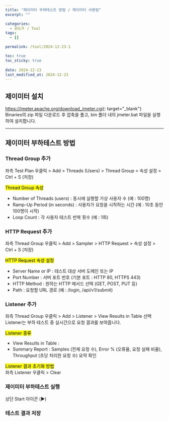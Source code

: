 ```yaml
---
title: "제이미터 부하테스트 방법 / 제이미터 사용법"
excerpt: ""

categories:
  - 윈도우 / Tool
tags:
  - []

permalink: /tool/2024-12-23-1

toc: true
toc_sticky: true
 
date: 2024-12-23
last_modified_at: 2024-12-23
---
```


## 제이미터 설치

<https://jmeter.apache.org/download_jmeter.cgi>{: target="_blank"}  
Binaries의 zip 파일 다운로드 후 압축을 풀고, bin 폴더 내의 jmeter.bat 파일을 실행하여 설치합니다.

---

## 제이미터 부하테스트 방법

### Thread Group 추가
좌측 Test Plan 우클릭 > Add > Threads (Users) > Thread Group > 속성 설정 > Ctrl + S (저장)  

<mark>Thread Group 속성</mark>
- Number of Threads (users) : 동시에 실행할 가상 사용자 수 (예 : 100명)
- Ramp-Up Period (in seconds) : 사용자가 요청을 시작하는 시간 (예 : 10초 동안 100명이 시작)
- Loop Count : 각 사용자 테스트 반복 횟수 (예 : 1회)

### HTTP Request 추가
좌측 Thread Group 우클릭 > Add > Sampler > HTTP Request > 속성 설정 > Ctrl + S (저장)

<mark>HTTP Request 속성 설정</mark>
- Server Name or IP : 테스트 대상 서버 도메인 또는 IP
- Port Number : 서버 포트 번호 (기본 포트 : HTTP 80, HTTPS 443)
- HTTP Method : 원하는 HTTP 메서드 선택 (GET, POST, PUT 등)
- Path : 요청할 URL 경로 (예 : /login, /api/v1/submit)

### Listener 추가
좌측 Thread Group 우클릭 > Add > Listener > View Results in Table 선택  
Listener는 부하 테스트 중 실시간으로 요청 결과를 보여줍니다.

<mark>Listener 종류</mark>
- View Results in Table : 
- Summary Report : Samples (전체 요청 수), Error % (오류율, 요청 실패 비율), Throughput (초당 처리한 요청 수) 요약 확인

<mark>Listener 결과 초기화 방법</mark>  
좌측 Listener 우클릭 > Clear

### 제이미터 부하테스트 실행
상단 Start 아이콘 (▶)

### 테스트 결과 저장
